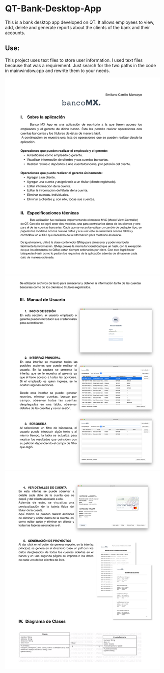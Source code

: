 # QT-Bank-Desktop-App

This is a bank desktop app developed on QT. It allows employees to view, add, delete and generate reports about the clients of the bank and their accounts.

## Use:
This project uses text files to store user information. I used text files because that was a requirement.
Just search for the two paths in the code in mainwindow.cpp and rewrite them to your needs.


![pdf](https://github.com/EmilianoCarrillo/QT-Bank-Desktop-App/blob/master/README%20imgs/readmeimg3.png?raw=true)
![pdf](https://github.com/EmilianoCarrillo/QT-Bank-Desktop-App/blob/master/README%20imgs/readmeimg2.png?raw=true)
![pdf](https://github.com/EmilianoCarrillo/QT-Bank-Desktop-App/blob/master/README%20imgs/readmeimg1.png?raw=true)

